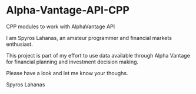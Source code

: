 # Alpha-Vantage-API-CPP
CPP modules to work with AlphaVantage API

I am Spyros Lahanas, an amateur programmer and financial markets enthusiast.

This project is part of my effort to use data available through Alpha Vantage
for financial planning and investment decision making.

Please have a look and let me know your thoughs.

Spyros Lahanas
